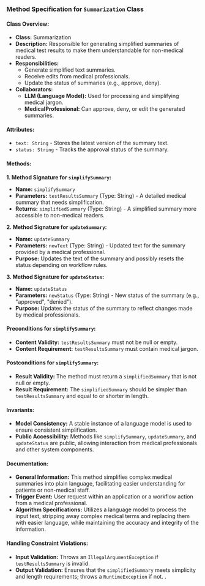 ### Method Specification for `Summarization` Class

#### Class Overview:
- **Class:** Summarization
- **Description:** Responsible for generating simplified summaries of medical test results to make them understandable for non-medical readers.
- **Responsibilities:**
  - Generate simplified text summaries.
  - Receive edits from medical professionals.
  - Update the status of summaries (e.g., approve, deny).
- **Collaborators:**
  - **LLM (Language Model):** Used for processing and simplifying medical jargon.
  - **MedicalProfessional:** Can approve, deny, or edit the generated summaries.

#### Attributes:
- `text: String` - Stores the latest version of the summary text.
- `status: String` - Tracks the approval status of the summary.

#### Methods:

**1. Method Signature for `simplifySummary`:**
- **Name:** `simplifySummary`
- **Parameters:** `testResultsSummary` (Type: String) - A detailed medical summary that needs simplification.
- **Returns:** `simplifiedSummary` (Type: String) - A simplified summary more accessible to non-medical readers.

**2. Method Signature for `updateSummary`:**
- **Name:** `updateSummary`
- **Parameters:** `newText` (Type: String) - Updated text for the summary provided by a medical professional.
- **Purpose:** Updates the text of the summary and possibly resets the status depending on workflow rules.

**3. Method Signature for `updateStatus`:**
- **Name:** `updateStatus`
- **Parameters:** `newStatus` (Type: String) - New status of the summary (e.g., "approved", "denied").
- **Purpose:** Updates the status of the summary to reflect changes made by medical professionals.

#### Preconditions for `simplifySummary`:
- **Content Validity:** `testResultsSummary` must not be null or empty.
- **Content Requirement:** `testResultsSummary` must contain medical jargon.

#### Postconditions for `simplifySummary`:
- **Result Validity:** The method must return a `simplifiedSummary` that is not null or empty.
- **Result Requirement:** The `simplifiedSummary` should be simpler than `testResultsSummary` and equal to or shorter in length.

#### Invariants:
- **Model Consistency:** A stable instance of a language model is used to ensure consistent simplification.
- **Public Accessibility:** Methods like `simplifySummary`, `updateSummary`, and `updateStatus` are public, allowing interaction from medical professionals and other system components.

#### Documentation:
- **General Information:** This method simplifies complex medical summaries into plain language, facilitating easier understanding for patients or non-medical staff.
- **Trigger Event:** User request within an application or a workflow action from a medical professional.
- **Algorithm Specifications:** Utilizes a language model to process the input text, stripping away complex medical terms and replacing them with easier language, while maintaining the accuracy and integrity of the information.

#### Handling Constraint Violations:
- **Input Validation:** Throws an `IllegalArgumentException` if `testResultsSummary` is invalid.
- **Output Validation:** Ensures that the `simplifiedSummary` meets simplicity and length requirements; throws a `RuntimeException` if not.
.